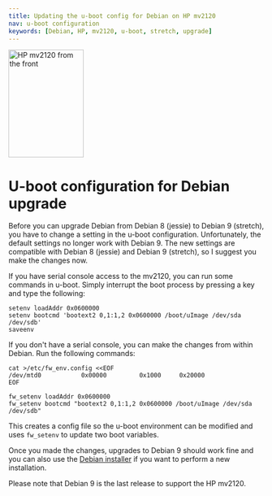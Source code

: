 ```yaml
---
title: Updating the u-boot config for Debian on HP mv2120
nav: u-boot configuration
keywords: [Debian, HP, mv2120, u-boot, stretch, upgrade]
---
```


<div class="right">
<img src = "../images/r_mv2120_front.jpg" class="border" alt="HP mv2120 from the front" width="148" height="212" />
</div>

# U-boot configuration for Debian upgrade

Before you can upgrade Debian from Debian 8 (jessie) to Debian 9
(stretch), you have to change a setting in the u-boot configuration.
Unfortunately, the default settings no longer work with Debian 9.
The new settings are compatible with Debian 8 (jessie) and Debian 9
(stretch), so I suggest you make the changes now.

If you have serial console access to the mv2120, you can run some
commands in u-boot.  Simply interrupt the boot process by pressing a key
and type the following:

    setenv loadAddr 0x0600000
    setenv bootcmd 'bootext2 0,1:1,2 0x0600000 /boot/uImage /dev/sda /dev/sdb'
    saveenv

If you don't have a serial console, you can make the changes from within
Debian.  Run the following commands:

    cat >/etc/fw_env.config <<EOF
    /dev/mtd0           0x00000         0x1000     0x20000
    EOF

    fw_setenv loadAddr 0x0600000
    fw_setenv bootcmd "bootext2 0,1:1,2 0x0600000 /boot/uImage /dev/sda /dev/sdb"

This creates a config file so the u-boot environment can be modified and
uses `fw_setenv` to update two boot variables.

Once you made the changes, upgrades to Debian 9 should work fine and you
can also use the [Debian installer](../install) if you want to perform a
new installation.

Please note that Debian 9 is the last release to support the HP mv2120.

